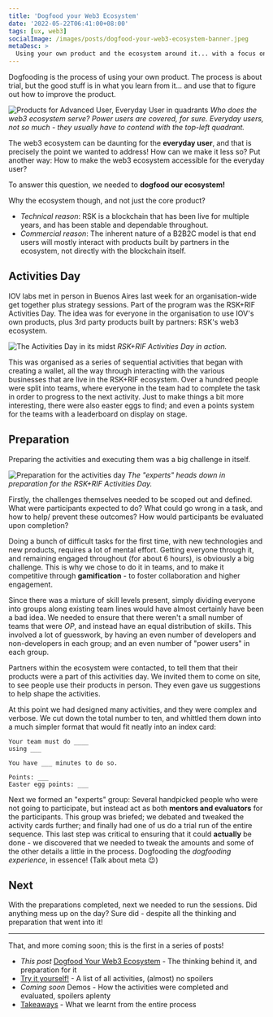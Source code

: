 ```yaml
---
title: 'Dogfood your Web3 Ecosystem'
date: '2022-05-22T06:41:00+08:00'
tags: [ux, web3]
socialImage: /images/posts/dogfood-your-web3-ecosystem-banner.jpeg
metaDesc: >
  Using your own product and the ecosystem around it... with a focus on web3.
---
```


Dogfooding is the process of using your own product.
The process is about trial, but the good stuff is in what you learn from it...
and use that to figure out how to improve the product.

![Products for Advanced User, Everyday User in quadrants](/images/posts/dogfood-your-web3-ecosystem--advanced-user-everyday-user-quadrants.png)
*Who does the web3 ecosystem serve? Power users are covered, for sure. Everyday users, not so much - they usually have to contend with the top-left quadrant.*

The web3 ecosystem can be daunting for the **everyday user**,
and that is precisely the point we wanted to address! How can we make it less so?
Put another way: How to make the web3 ecosystem accessible for the everyday user?

To answer this question, we needed to **dogfood our ecosystem!**

Why the ecosystem though, and not just the core product?

- *Technical reason*: RSK is a blockchain that has been live for multiple years, and has been stable and dependable throughout.
- *Commercial reason*: The inherent nature of a B2B2C model is that end users will mostly interact with products built by partners in the ecosystem, not directly with the blockchain itself.

## Activities Day

IOV labs met in person in Buenos Aires last week for an organisation-wide get together plus strategy sessions. Part of the program was the RSK+RIF Activities Day. The idea was for everyone in the organisation to use IOV's own products, plus 3rd party products built by partners: RSK's web3 ecosystem.

![The Activities Day in its midst](/images/posts/dogfood-your-web3-ecosystem--midst.png)
*RSK+RIF Activities Day in action.*

This was organised as a series of sequential activities that began with creating a wallet, all the way through interacting with the various businesses that are live in the RSK+RIF ecosystem.  Over a hundred people were split into teams, where everyone in the team had to complete the task in order to progress to the next activity. Just to make things a bit more interesting, there were also easter eggs to find; and even a points system for the teams with a leaderboard on display on stage.

## Preparation

Preparing the activities and executing them was a big challenge in itself.

![Preparation for the activities day](/images/posts/dogfood-your-web3-ecosystem--preparation.png)
*The "experts" heads down in preparation for the RSK+RIF Activities Day.*

Firstly, the challenges themselves needed to be scoped out and defined. What were participants expected to do? What could go wrong in a task, and how to help/ prevent these outcomes? How would participants be evaluated upon completion?

Doing a bunch of difficult tasks for the first time, with new technologies and new products, requires a lot of mental effort. Getting everyone through it, and remaining engaged throughout (for about 6 hours), is obviously a big challenge. This is why we chose to do it in teams, and to make it competitive through **gamification** - to foster collaboration and higher engagement.

Since there was a mixture of skill levels present, simply dividing everyone into groups along existing team lines would have almost certainly have been a bad idea. We needed  to ensure that there weren't a small number of teams that were *OP*, and instead have an equal distribution of skills. This involved a lot of guesswork, by having an even number of developers and non-developers in each group; and an even number of "power users" in each group.

Partners within the ecosystem were contacted, to tell them that their products were a part of this activities day. We invited them to come on site, to see people use their products in person. They even gave us suggestions to help shape the activities.

At this point we had designed many activities, and they were complex and verbose. We cut down the total number to ten, and whittled them down into a much simpler format that would fit neatly into an index card:

```text
Your team must do ____
using ___

You have ___ minutes to do so.

Points: ___
Easter egg points: ___
```

Next we formed an "experts" group: Several handpicked people who were not going to participate, but instead act as both **mentors and evaluators** for the participants. This group was briefed; we debated and tweaked the activity cards further; and finally had one of us do a trial run of the entire sequence. This last step was critical to ensuring that it could **actually** be done - we discovered that we needed to tweak the amounts and some of the other details a little in the process. Dogfooding the *dogfooding experience*, in essence! (Talk about meta 😉)

## Next

With the preparations completed, next we needed to run the sessions. Did anything mess up on the day? Sure did - despite all the thinking and preparation that went into it!

----

That, and more coming soon; this is the first in a series of posts!

- *This post* [Dogfood Your Web3 Ecosystem](/2022/dogfood-your-web3-ecosystem/) - The thinking behind it, and preparation for it
- [Try it yourself!](/2022/dogfood-your-web3-ecosystem-diy/) - A list of all activities, (almost) no spoilers
- *Coming soon* Demos - How the activities were completed and evaluated, spoilers aplenty
- [Takeaways](/2022/dogfood-your-web3-ecosystem-takeaways/) - What we learnt from the entire process
